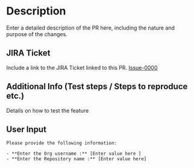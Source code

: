# Description
Enter a detailed description of the PR here, including the nature and purpose of the changes.

## JIRA Ticket
Include a link to the JIRA Ticket linked to this PR.
[Issue-0000](https://your-jira-domain.com/browse/Issue-0000)

## Additional Info (Test steps / Steps to reproduce etc.)
Details on how to test the feature

## User Input

    Please provide the following information:

    - **Enter the Org username :** [Enter value here ]
    - **Enter the Repository name :** [Enter value here]
